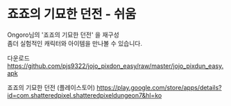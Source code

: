 # 죠죠의 기묘한 던전 - 쉬움  

Ongoro님의 '죠죠의 기묘한 던전' 을 재구성  
좀더 실험적인 캐릭터와 아이템을 만나볼 수 있습니다.  

다운로드  
https://github.com/pjs9322/jojo_pixdon_easy/raw/master/jojo_pixdun_easy.apk  

죠죠의 기묘한 던전 (플레이스토어)
https://play.google.com/store/apps/details?id=com.shatteredpixel.shatteredpixeldungeon7&hl=ko
